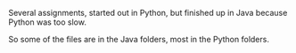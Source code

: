 Several assignments, started out in Python, but finished up in Java because Python was too slow. 

So some of the files are in the Java folders, most in the Python folders.
